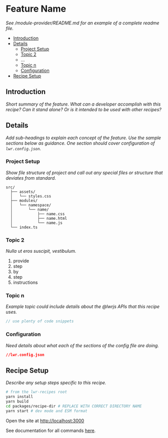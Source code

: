 # Feature Name

_See /module-provider/README.md for an example of a complete readme file._

-   [Introduction](#introduction)
-   [Details](#details)
    -   [Project Setup](#project-setup)
    -   [Topic 2](#topic-2)
    -   ...
    -   [Topic n](#topic-n)
    -   [Configuration](#configuration)
-   [Recipe Setup](#Recipe-setup)

## Introduction

_Short summary of the feature. What can a developer accomplish with this recipe? Can it stand alone? Or is it intended to be used with other recipes?_

## Details

_Add sub-headings to explain each concept of the feature. Use the sample sections below as guidance. One section should cover configuration of `lwr.config.json`._

### Project Setup

_Show file structure of project and call out any special files or structure that deviates from standard._

```
src/
  ├── assets/
  │   └── styles.css
  ├── modules/
  │   └── namespace/
  │       └── name/
  │           ├── name.css
  │           ├── name.html
  │           └── name.js
  └── index.ts
```

### Topic 2

_Nulla ut eros suscipit, vestibulum._

1. provide
1. step
1. by
1. step
1. instructions

### Topic n

_Example topic could include details about the @lwrjs APIs that this recipe uses._

```ts
// use plenty of code snippets
```

### Configuration

_Need details about what each of the sections of the config file are doing._

```json
//lwr.config.json
```

## Recipe Setup

_Describe any setup steps specific to this recipe._

```bash
# from the lwr-recipes root
yarn install
yarn build
cd packages/recipe-dir # REPLACE WITH CORRECT DIRECTORY NAME
yarn start # dev mode and ESM format
```

Open the site at [http://localhost:3000](http://localhost:3000)

See documentation for all commands [here](https://github.com/salesforce/lwr-recipes/blob/master/doc/getting_started.md).
